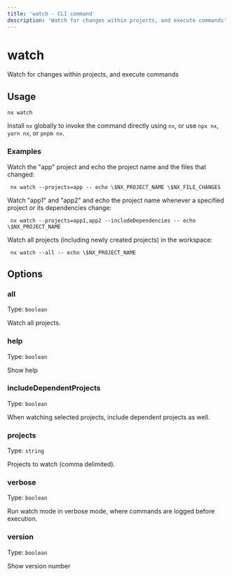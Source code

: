```yaml
---
title: 'watch - CLI command'
description: 'Watch for changes within projects, and execute commands'
---
```


# watch

Watch for changes within projects, and execute commands

## Usage

```shell
nx watch
```

Install `nx` globally to invoke the command directly using `nx`, or use `npx nx`, `yarn nx`, or `pnpm nx`.

### Examples

Watch the "app" project and echo the project name and the files that changed:

```shell
 nx watch --projects=app -- echo \$NX_PROJECT_NAME \$NX_FILE_CHANGES
```

Watch "app1" and "app2" and echo the project name whenever a specified project or its dependencies change:

```shell
 nx watch --projects=app1,app2 --includeDependencies -- echo \$NX_PROJECT_NAME
```

Watch all projects (including newly created projects) in the workspace:

```shell
 nx watch --all -- echo \$NX_PROJECT_NAME
```

## Options

### all

Type: `boolean`

Watch all projects.

### help

Type: `boolean`

Show help

### includeDependentProjects

Type: `boolean`

When watching selected projects, include dependent projects as well.

### projects

Type: `string`

Projects to watch (comma delimited).

### verbose

Type: `boolean`

Run watch mode in verbose mode, where commands are logged before execution.

### version

Type: `boolean`

Show version number
